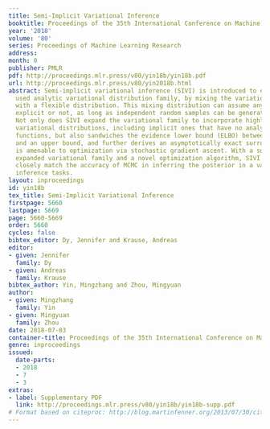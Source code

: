 ```yaml
---
title: Semi-Implicit Variational Inference
booktitle: Proceedings of the 35th International Conference on Machine Learning
year: '2018'
volume: '80'
series: Proceedings of Machine Learning Research
address: 
month: 0
publisher: PMLR
pdf: http://proceedings.mlr.press/v80/yin18b/yin18b.pdf
url: http://proceedings.mlr.press/v80/yin2018b.html
abstract: Semi-implicit variational inference (SIVI) is introduced to expand the commonly
  used analytic variational distribution family, by mixing the variational parameter
  with a flexible distribution. This mixing distribution can assume any density function,
  explicit or not, as long as independent random samples can be generated via reparameterization.
  Not only does SIVI expand the variational family to incorporate highly flexible
  variational distributions, including implicit ones that have no analytic density
  functions, but also sandwiches the evidence lower bound (ELBO) between a lower bound
  and an upper bound, and further derives an asymptotically exact surrogate ELBO that
  is amenable to optimization via stochastic gradient ascent. With a substantially
  expanded variational family and a novel optimization algorithm, SIVI is shown to
  closely match the accuracy of MCMC in inferring the posterior in a variety of Bayesian
  inference tasks.
layout: inproceedings
id: yin18b
tex_title: Semi-Implicit Variational Inference
firstpage: 5660
lastpage: 5669
page: 5660-5669
order: 5660
cycles: false
bibtex_editor: Dy, Jennifer and Krause, Andreas
editor:
- given: Jennifer
  family: Dy
- given: Andreas
  family: Krause
bibtex_author: Yin, Mingzhang and Zhou, Mingyuan
author:
- given: Mingzhang
  family: Yin
- given: Mingyuan
  family: Zhou
date: 2018-07-03
container-title: Proceedings of the 35th International Conference on Machine Learning
genre: inproceedings
issued:
  date-parts:
  - 2018
  - 7
  - 3
extras:
- label: Supplementary PDF
  link: http://proceedings.mlr.press/v80/yin18b/yin18b-supp.pdf
# Format based on citeproc: http://blog.martinfenner.org/2013/07/30/citeproc-yaml-for-bibliographies/
---
```

